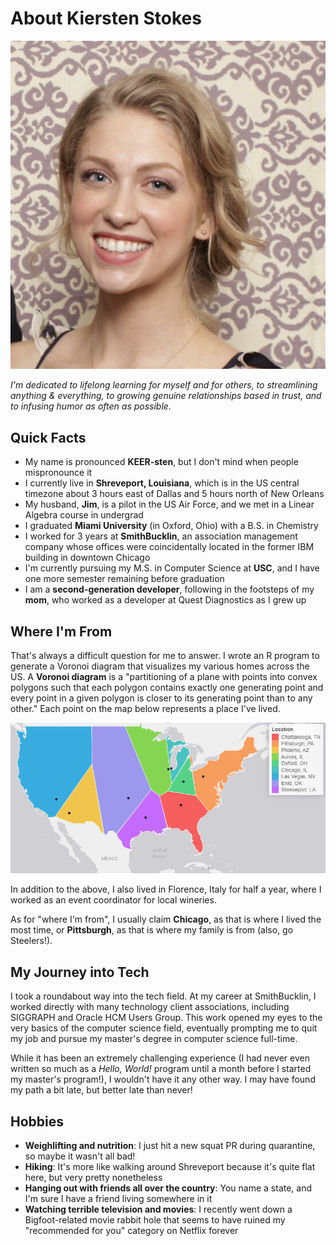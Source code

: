 # About Kiersten Stokes

![](/portrait.jpeg)

*I'm dedicated to lifelong learning for myself and for others, to streamlining anything & everything, to growing genuine relationships based in trust, and to infusing humor as often as possible.*

## Quick Facts
- My name is pronounced **KEER-sten**, but I don't mind when people mispronounce it
- I currently live in **Shreveport, Louisiana**, which is in the US central timezone about 3 hours east of Dallas and 5 hours north of New Orleans
- My husband, **Jim**, is a pilot in the US Air Force, and we met in a Linear Algebra course in undergrad
- I graduated **Miami University** (in Oxford, Ohio) with a B.S. in Chemistry 
- I worked for 3 years at **SmithBucklin**, an association management company whose offices were coincidentally located in the former IBM building in downtown Chicago
- I'm currently pursuing my M.S. in Computer Science at **USC**, and I have one more semester remaining before graduation
- I am a **second-generation developer**, following in the footsteps of my **mom**, who worked as a developer at Quest Diagnostics as I grew up


## Where I'm From

That's always a difficult question for me to answer. I wrote an R program to generate a Voronoi diagram that visualizes my various homes across the US. A **Voronoi diagram** is a "partitioning of a plane with points into convex polygons such that each polygon contains exactly one generating point and every point in a given polygon is closer to its generating point than to any other." Each point on the map below represents a place I've lived.

![](/voronoi.PNG)


In addition to the above, I also lived in Florence, Italy for half a year, where I worked as an event coordinator for local wineries.

As for "where I'm from", I usually claim **Chicago**, as that is where I lived the most time, or **Pittsburgh**, as that is where my family is from (also, go Steelers!).

## My Journey into Tech

I took a roundabout way into the tech field. At my career at SmithBucklin, I worked directly with many technology client associations, including SIGGRAPH and Oracle HCM Users Group. This work opened my eyes to the very basics of the computer science field, eventually prompting me to quit my job and pursue my master's degree in computer science full-time.

While it has been an extremely challenging experience (I had never even written so much as a _Hello, World!_ program until a month before I started my master's program!), I wouldn't have it any other way. I may have found my path a bit late, but better late than never!


## Hobbies
- **Weighlifting and nutrition**: I just hit a new squat PR during quarantine, so maybe it wasn't all bad!
- **Hiking**: It's more like walking around Shreveport because it's quite flat here, but very pretty nonetheless
- **Hanging out with friends all over the country**: You name a state, and I'm sure I have a friend living somewhere in it
- **Watching terrible television and movies**: I recently went down a Bigfoot-related movie rabbit hole that seems to have ruined my "recommended for you" category on Netflix forever


